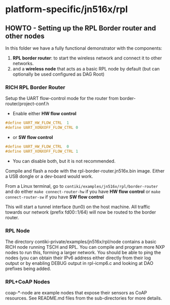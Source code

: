 # platform-specific/jn516x/rpl

## HOWTO - Setting up the RPL Border router and other nodes

In this folder we have a fully functional demonstrator with the components:

1. **RPL border router**: to start the wireless network and connect it to other networks.  
2. and a **wireless node** that acts as a basic RPL node by default (but can optionally be used configured as DAG Root)

### RICH RPL Border Router

Setup the UART flow-control mode for the router from border-router/project-conf.h

* Enable either **HW flow control**
```C
#define UART_HW_FLOW_CTRL  1
#define UART_XONXOFF_FLOW_CTRL 0
```
* or **SW flow control**
```C
#define UART_HW_FLOW_CTRL  0
#define UART_XONXOFF_FLOW_CTRL 1
```
* You can disable both, but it is not recommended.

Compile and flash a node with the rpl-border-router.jn516x.bin image. Either a USB dongle or a dev-board would work.

From a Linux terminal, go to `contiki/examples/jn516x/rpl/border-router` and do either
`make connect-router-hw` if you have **HW flow control**
or `make connect-router-sw` if you have **SW flow control**

This will start a tunnel interface (tun0) on the host machine.
All traffic towards our network (prefix fd00::1/64) will now be routed to the border router.

### RPL Node

The directory contiki-private/examples/jn516x/rpl/node contains a basic RICH node running TSCH and RPL.
You can compile and program more NXP nodes to run this, forming a larger network.
You should be able to ping the nodes (you can obtain their IPv6 address either directly from their log output
or by enabling DEBUG output in rpl-icmp6.c and looking at DAO prefixes being added.

### RPL+CoAP Nodes

coap-*-node are example nodes that expose their sensors as CoAP resources. See README.md files from the sub-directories
for more details.

